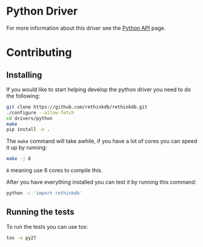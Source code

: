 # Python Driver

For more information about this driver see the [Python API](http://www.rethinkdb.com/api/python/) page.

# Contributing

## Installing
If you would like to start helping develop the python driver you need to do
the following:

```bash
git clone https://github.com/rethinkdb/rethinkdb.git
./configure --allow-fetch
cd drivers/python
make
pip install -e .
```

The `make` command will take awhile, if you have a lot of cores you can speed
it up by running:

```bash
make -j 8
```

`8` meaning use 8 cores to compile this.

After you have everything installed you can test it by running this command:

```bash
python -c 'import rethinkdb'
```

## Running the tests

To run the tests you can use tox:

```bash
tox -e py27
```
